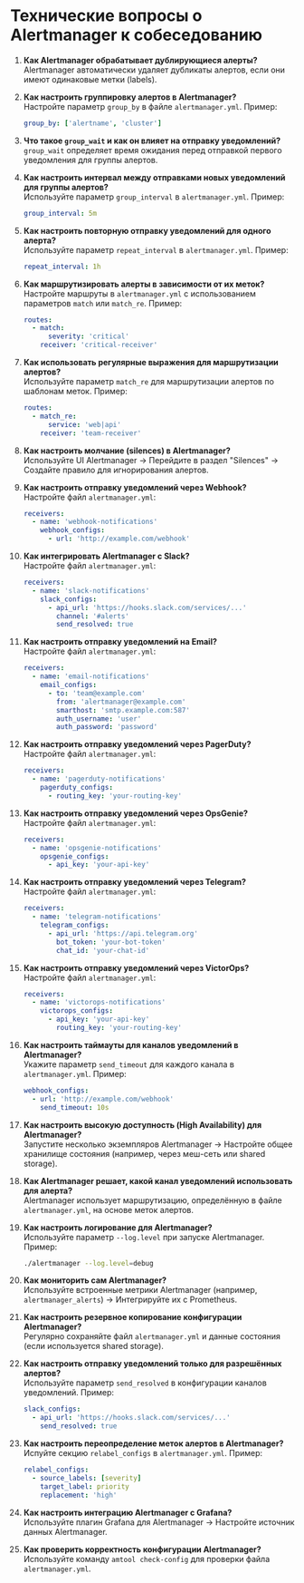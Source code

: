 # **Технические вопросы о Alertmanager к собеседованию**

1. **Как Alertmanager обрабатывает дублирующиеся алерты?**  
   Alertmanager автоматически удаляет дубликаты алертов, если они имеют одинаковые метки (labels).

2. **Как настроить группировку алертов в Alertmanager?**  
   Настройте параметр `group_by` в файле `alertmanager.yml`. Пример:  
   ```yaml
   group_by: ['alertname', 'cluster']
   ```

3. **Что такое `group_wait` и как он влияет на отправку уведомлений?**  
   `group_wait` определяет время ожидания перед отправкой первого уведомления для группы алертов.

4. **Как настроить интервал между отправками новых уведомлений для группы алертов?**  
   Используйте параметр `group_interval` в `alertmanager.yml`. Пример:  
   ```yaml
   group_interval: 5m
   ```

5. **Как настроить повторную отправку уведомлений для одного алерта?**  
   Используйте параметр `repeat_interval` в `alertmanager.yml`. Пример:  
   ```yaml
   repeat_interval: 1h
   ```

6. **Как маршрутизировать алерты в зависимости от их меток?**  
   Настройте маршруты в `alertmanager.yml` с использованием параметров `match` или `match_re`. Пример:  
   ```yaml
   routes:
     - match:
         severity: 'critical'
       receiver: 'critical-receiver'
   ```

7. **Как использовать регулярные выражения для маршрутизации алертов?**  
   Используйте параметр `match_re` для маршрутизации алертов по шаблонам меток. Пример:  
   ```yaml
   routes:
     - match_re:
         service: 'web|api'
       receiver: 'team-receiver'
   ```

8. **Как настроить молчание (silences) в Alertmanager?**  
   Используйте UI Alertmanager → Перейдите в раздел "Silences" → Создайте правило для игнорирования алертов.

9. **Как настроить отправку уведомлений через Webhook?**  
   Настройте файл `alertmanager.yml`:  
   ```yaml
   receivers:
     - name: 'webhook-notifications'
       webhook_configs:
         - url: 'http://example.com/webhook'
   ```

10. **Как интегрировать Alertmanager с Slack?**  
    Настройте файл `alertmanager.yml`:  
    ```yaml
    receivers:
      - name: 'slack-notifications'
        slack_configs:
          - api_url: 'https://hooks.slack.com/services/...'
            channel: '#alerts'
            send_resolved: true
    ```

11. **Как настроить отправку уведомлений на Email?**  
    Настройте файл `alertmanager.yml`:  
    ```yaml
    receivers:
      - name: 'email-notifications'
        email_configs:
          - to: 'team@example.com'
            from: 'alertmanager@example.com'
            smarthost: 'smtp.example.com:587'
            auth_username: 'user'
            auth_password: 'password'
    ```

12. **Как настроить отправку уведомлений через PagerDuty?**  
    Настройте файл `alertmanager.yml`:  
    ```yaml
    receivers:
      - name: 'pagerduty-notifications'
        pagerduty_configs:
          - routing_key: 'your-routing-key'
    ```

13. **Как настроить отправку уведомлений через OpsGenie?**  
    Настройте файл `alertmanager.yml`:  
    ```yaml
    receivers:
      - name: 'opsgenie-notifications'
        opsgenie_configs:
          - api_key: 'your-api-key'
    ```

14. **Как настроить отправку уведомлений через Telegram?**  
    Настройте файл `alertmanager.yml`:  
    ```yaml
    receivers:
      - name: 'telegram-notifications'
        telegram_configs:
          - api_url: 'https://api.telegram.org'
            bot_token: 'your-bot-token'
            chat_id: 'your-chat-id'
    ```

15. **Как настроить отправку уведомлений через VictorOps?**  
    Настройте файл `alertmanager.yml`:  
    ```yaml
    receivers:
      - name: 'victorops-notifications'
        victorops_configs:
          - api_key: 'your-api-key'
            routing_key: 'your-routing-key'
    ```

16. **Как настроить таймауты для каналов уведомлений в Alertmanager?**  
    Укажите параметр `send_timeout` для каждого канала в `alertmanager.yml`. Пример:  
    ```yaml
    webhook_configs:
      - url: 'http://example.com/webhook'
        send_timeout: 10s
    ```

17. **Как настроить высокую доступность (High Availability) для Alertmanager?**  
    Запустите несколько экземпляров Alertmanager → Настройте общее хранилище состояния (например, через меш-сеть или shared storage).

18. **Как Alertmanager решает, какой канал уведомлений использовать для алерта?**  
    Alertmanager использует маршрутизацию, определённую в файле `alertmanager.yml`, на основе меток алертов.

19. **Как настроить логирование для Alertmanager?**  
    Используйте параметр `--log.level` при запуске Alertmanager. Пример:  
    ```bash
    ./alertmanager --log.level=debug
    ```

20. **Как мониторить сам Alertmanager?**  
    Используйте встроенные метрики Alertmanager (например, `alertmanager_alerts`) → Интегрируйте их с Prometheus.

21. **Как настроить резервное копирование конфигурации Alertmanager?**  
    Регулярно сохраняйте файл `alertmanager.yml` и данные состояния (если используется shared storage).

22. **Как настроить отправку уведомлений только для разрешённых алертов?**  
    Используйте параметр `send_resolved` в конфигурации каналов уведомлений. Пример:  
    ```yaml
    slack_configs:
      - api_url: 'https://hooks.slack.com/services/...'
        send_resolved: true
    ```

23. **Как настроить переопределение меток алертов в Alertmanager?**  
    Испуйте секцию `relabel_configs` в `alertmanager.yml`. Пример:  
    ```yaml
    relabel_configs:
      - source_labels: [severity]
        target_label: priority
        replacement: 'high'
    ```

24. **Как настроить интеграцию Alertmanager с Grafana?**  
    Используйте плагин Grafana для Alertmanager → Настройте источник данных Alertmanager.

25. **Как проверить корректность конфигурации Alertmanager?**  
    Используйте команду `amtool check-config` для проверки файла `alertmanager.yml`.
